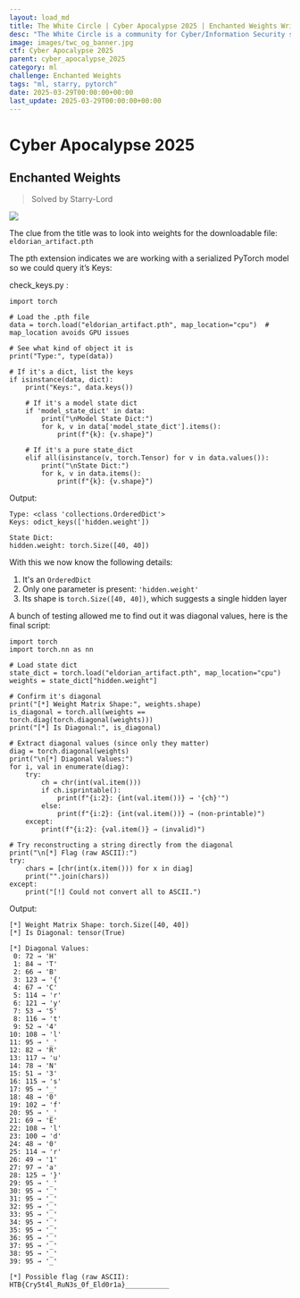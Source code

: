 ```yaml
---
layout: load_md
title: The White Circle | Cyber Apocalypse 2025 | Enchanted Weights Writeup
desc: "The White Circle is a community for Cyber/Information Security students, enthusiasts and professionals. You can discuss anything related to Security, share your knowledge with others, get help when you need it and proceed further in your journey with amazing people from all over the world."
image: images/twc_og_banner.jpg
ctf: Cyber Apocalypse 2025
parent: cyber_apocalypse_2025
category: ml
challenge: Enchanted Weights
tags: "ml, starry, pytorch"
date: 2025-03-29T00:00:00+00:00
last_update: 2025-03-29T00:00:00+00:00
---
```


<h1 class="heading card-title white-text">Cyber Apocalypse 2025</h1>

## Enchanted Weights
> Solved by Starry-Lord

![](https://i.imgur.com/No8cCK5.png)


The clue from the title was to look into weights for the downloadable file:
`eldorian_artifact.pth`

The pth extension indicates we are working with a serialized PyTorch model so we could query it’s Keys:

check_keys.py :


    import torch
    
    # Load the .pth file
    data = torch.load("eldorian_artifact.pth", map_location="cpu")  # map_location avoids GPU issues
    
    # See what kind of object it is
    print("Type:", type(data))
    
    # If it's a dict, list the keys
    if isinstance(data, dict):
        print("Keys:", data.keys())
        
        # If it's a model state dict
        if 'model_state_dict' in data:
            print("\nModel State Dict:")
            for k, v in data['model_state_dict'].items():
                print(f"{k}: {v.shape}")
        
        # If it's a pure state_dict
        elif all(isinstance(v, torch.Tensor) for v in data.values()):
            print("\nState Dict:")
            for k, v in data.items():
                print(f"{k}: {v.shape}")

Output:


    Type: <class 'collections.OrderedDict'>
    Keys: odict_keys(['hidden.weight'])
    
    State Dict:
    hidden.weight: torch.Size([40, 40])

With this we now know the following details:

1. It's an `OrderedDict`
2. Only one parameter is present: `'hidden.weight'`
3. Its shape is `torch.Size([40, 40])`, which suggests a single hidden layer

A bunch of testing allowed me to find out it was diagonal values, here is the final script:


    import torch
    import torch.nn as nn
    
    # Load state dict
    state_dict = torch.load("eldorian_artifact.pth", map_location="cpu")
    weights = state_dict["hidden.weight"]
    
    # Confirm it's diagonal
    print("[*] Weight Matrix Shape:", weights.shape)
    is_diagonal = torch.all(weights == torch.diag(torch.diagonal(weights)))
    print("[*] Is Diagonal:", is_diagonal)
    
    # Extract diagonal values (since only they matter)
    diag = torch.diagonal(weights)
    print("\n[*] Diagonal Values:")
    for i, val in enumerate(diag):
        try:
            ch = chr(int(val.item()))
            if ch.isprintable():
                print(f"{i:2}: {int(val.item())} → '{ch}'")
            else:
                print(f"{i:2}: {int(val.item())} → (non-printable)")
        except:
            print(f"{i:2}: {val.item()} → (invalid)")
    
    # Try reconstructing a string directly from the diagonal
    print("\n[*] Flag (raw ASCII):")
    try:
        chars = [chr(int(x.item())) for x in diag]
        print("".join(chars))
    except:
        print("[!] Could not convert all to ASCII.")

Output: 


    [*] Weight Matrix Shape: torch.Size([40, 40])
    [*] Is Diagonal: tensor(True)
    
    [*] Diagonal Values:
     0: 72 → 'H'
     1: 84 → 'T'
     2: 66 → 'B'
     3: 123 → '{'
     4: 67 → 'C'
     5: 114 → 'r'
     6: 121 → 'y'
     7: 53 → '5'
     8: 116 → 't'
     9: 52 → '4'
    10: 108 → 'l'
    11: 95 → '_'
    12: 82 → 'R'
    13: 117 → 'u'
    14: 78 → 'N'
    15: 51 → '3'
    16: 115 → 's'
    17: 95 → '_'
    18: 48 → '0'
    19: 102 → 'f'
    20: 95 → '_'
    21: 69 → 'E'
    22: 108 → 'l'
    23: 100 → 'd'
    24: 48 → '0'
    25: 114 → 'r'
    26: 49 → '1'
    27: 97 → 'a'
    28: 125 → '}'
    29: 95 → '_'
    30: 95 → '_'
    31: 95 → '_'
    32: 95 → '_'
    33: 95 → '_'
    34: 95 → '_'
    35: 95 → '_'
    36: 95 → '_'
    37: 95 → '_'
    38: 95 → '_'
    39: 95 → '_'
    
    [*] Possible flag (raw ASCII):
    HTB{Cry5t4l_RuN3s_0f_Eld0r1a}___________
    

